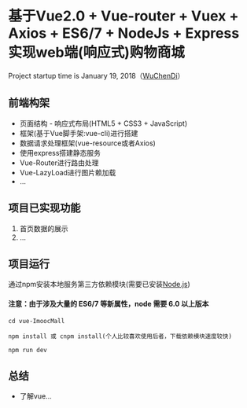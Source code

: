 # 基于Vue2.0 + Vue-router + Vuex + Axios + ES6/7 + NodeJs + Express 实现web端(响应式)购物商城

Project startup time is January 19, 2018（[WuChenDi](https://github.com/WuChenDi)）

## 前端构架

- 页面结构 - 响应式布局(HTML5 + CSS3 + JavaScript)
- 框架(基于Vue脚手架:vue-cli)进行搭建
- 数据请求处理框架(vue-resource或者Axios)
- 使用express搭建静态服务
- Vue-Router进行路由处理
- Vue-LazyLoad进行图片赖加载
- ...

## 项目已实现功能

1. 首页数据的展示
2. ...

## 项目运行

通过npm安装本地服务第三方依赖模块(需要已安装[Node.js](https://nodejs.org/))

#### 注意：由于涉及大量的 ES6/7 等新属性，node 需要 6.0 以上版本
```
cd vue-ImoocMall

npm install 或 cnpm install(个人比较喜欢使用后者，下载依赖模块速度较快)

npm run dev

```
## 总结

- 了解vue...
